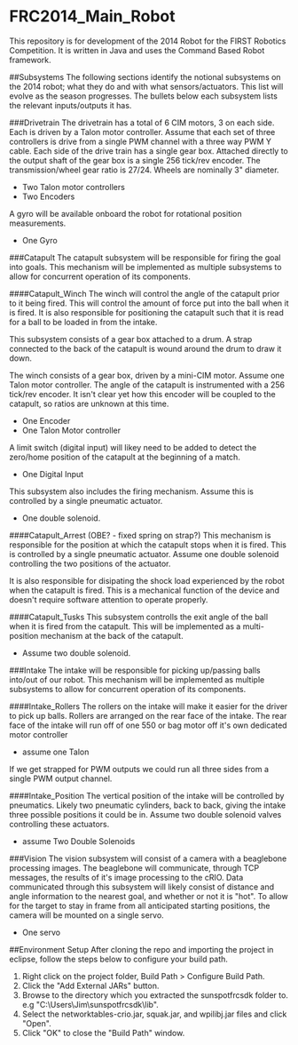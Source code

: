 FRC2014_Main_Robot
==================

This repository is for development of the 2014 Robot for the FIRST Robotics Competition.
It is written in Java and uses the Command Based Robot framework.

##Subsystems
The following sections identify the notional subsystems on the 2014 robot; what they do and with what sensors/actuators. This list will evolve as the season progresses. The bullets below each subsystem lists the relevant inputs/outputs it has.

###Drivetrain
The drivetrain has a total of 6 CIM motors, 3 on each side. Each is driven by a Talon motor controller. Assume that each set of three controllers is drive from a single PWM channel with a three way PWM Y cable.
Each side of the drive train has a single gear box. Attached directly to the output shaft of the gear box is a single 256 tick/rev encoder.
The transmission/wheel gear ratio is 27/24. Wheels are nominally 3" diameter.
* Two Talon motor controllers
* Two Encoders

A gyro will be available onboard the robot for rotational position measurements.
* One Gyro

###Catapult
The catapult subsystem will be responsible for firing the goal into goals. This mechanism will be implemented as multiple subsystems to allow for concurrent operation of its components.

####Catapult_Winch
The winch will control the angle of the catapult prior to it being fired. This will control the amount of force put into the ball when it is fired. It is also responsible for positioning the catapult such that it is read for a ball to be loaded in from the intake.

This subsystem consists of a gear box attached to a drum. A strap connected to the back of the catapult is wound around the drum to draw it down.

The winch consists of a gear box, driven by a mini-CIM motor. Assume one Talon motor controller. The angle of the catapult is instrumented with a 256 tick/rev encoder. It isn't clear yet how this encoder will be coupled to the catapult, so ratios are unknown at this time.
* One Encoder
* One Talon Motor controller

A limit switch (digital input) will likey need to be added to detect the zero/home position of the catapult at the beginning of a match.
* One Digital Input

This subsystem also includes the firing mechanism. Assume this is controlled by a single pneumatic actuator.
* One double solenoid.

####Catapult_Arrest (OBE? - fixed spring on strap?)
This mechanism is responsible for the position at which the catapult stops when it is fired. This is controlled by a single pneumatic actuator. Assume one double solenoid controlling the two positions of the actuator.

It is also responsible for disipating the shock load experienced by the robot when the catapult is fired. This is a mechanical function of the device and doesn't require software attention to operate properly.

####Catapult_Tusks
This subsystem controlls the exit angle of the ball when it is fired from the catapult. This will be implemented as a multi-position mechanism at the back of the catapult.
* Assume two double solenoid.

###Intake
The intake will be responsible for picking up/passing balls into/out of our robot. This mechanism will be implemented as multiple subsystems to allow for concurrent operation of its components.

####Intake_Rollers
The rollers on the intake will make it easier for the driver to pick up balls. Rollers are arranged on the rear face of the intake. The rear face of the intake will run off of one 550 or bag motor off it's own dedicated motor controller 
* assume one Talon

If we get strapped for PWM outputs we could run all three sides from a single PWM output channel.

####Intake_Position
The vertical position of the intake will be controlled by pneumatics. Likely two pneumatic cylinders, back to back, giving the intake three possible positions it could be in. Assume two double solenoid valves controlling these actuators.
* assume Two Double Solenoids

###Vision
The vision subsystem will consist of a camera with a beaglebone processing images. The beaglebone will communicate, through TCP messages, the results of it's image processing to the cRIO. Data communicated through this subsystem will likely consist of distance and angle information to the nearest goal, and whether or not it is "hot".
To allow for the target to stay in frame from all anticipated starting positions, the camera will be mounted on a single servo.
* One servo

##Environment Setup
After cloning the repo and importing the project in eclipse, follow the steps below to configure your build path.
<ol>
<li>Right click on the project folder, Build Path > Configure Build Path.</li>
<li>Click the "Add External JARs" button.</li>
<li>Browse to the directory which you extracted the sunspotfrcsdk folder to. e.g "C:\Users\Jim\sunspotfrcsdk\lib".</li>
<li>Select the networktables-crio.jar, squak.jar, and wpilibj.jar files and click "Open".</li>
<li>Click "OK" to close the "Build Path" window.</li>
</ol>

